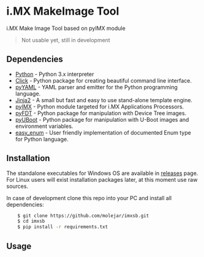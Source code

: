 i.MX MakeImage Tool
===================

i.MX Make Image Tool based on pyIMX module

> Not usable yet, still in development


Dependencies
------------

- [Python](https://www.python.org) - Python 3.x interpreter
- [Click](http://click.pocoo.org) - Python package for creating beautiful command line interface.
- [pyYAML](http://pyyaml.org/wiki/PyYAML) - YAML parser and emitter for the Python programming language.
- [Jinja2](https://pypi.python.org/pypi/Jinja2) - A small but fast and easy to use stand-alone template engine.
- [pyIMX](https://github.com/molejar/pyIMX) - Python module targeted for i.MX Applications Processors.
- [pyFDT](https://github.com/molejar/pyFDT) - Python package for manipulation with Device Tree images.
- [pyUBoot](https://github.com/molejar/pyUBoot) - Python package for manipulation with U-Boot images and environment variables.
- [easy_enum](https://github.com/molejar/pyEnum) - User friendly implementation of documented Enum type for Python language.


Installation
------------

The standalone executables for Windows OS are available in [releases](https://github.com/molejar/imxmi/releases) page. For Linux users
will exist installation packages later, at this moment use raw sources.

In case of development clone this repo into your PC and install all dependencies:

``` bash
    $ git clone https://github.com/molejar/imxsb.git
    $ cd imxsb
    $ pip install -r requirements.txt
```


Usage
-----

